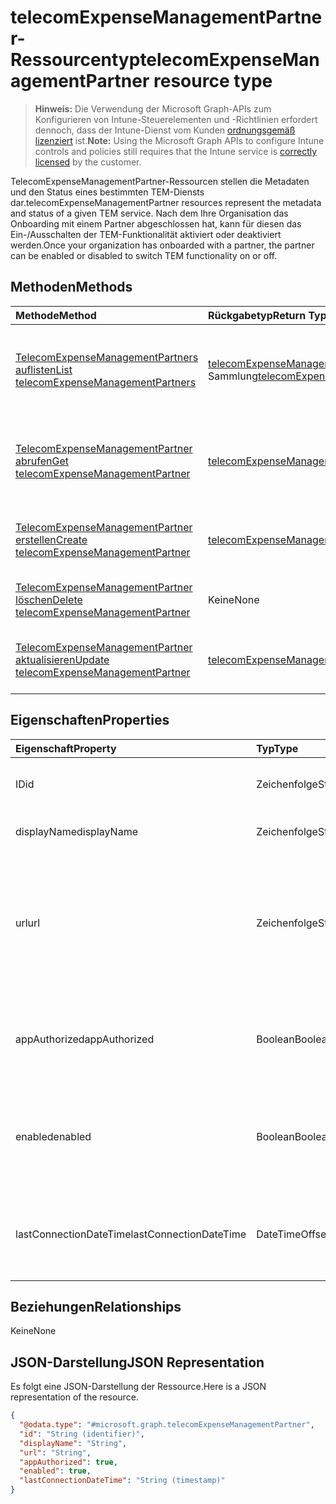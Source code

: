 # <a name="telecomexpensemanagementpartner-resource-type"></a><span data-ttu-id="e978b-101">telecomExpenseManagementPartner-Ressourcentyp</span><span class="sxs-lookup"><span data-stu-id="e978b-101">telecomExpenseManagementPartner resource type</span></span>

> <span data-ttu-id="e978b-102">**Hinweis:** Die Verwendung der Microsoft Graph-APIs zum Konfigurieren von Intune-Steuerelementen und -Richtlinien erfordert dennoch, dass der Intune-Dienst vom Kunden [ordnungsgemäß lizenziert](https://go.microsoft.com/fwlink/?linkid=839381) ist.</span><span class="sxs-lookup"><span data-stu-id="e978b-102">**Note:** Using the Microsoft Graph APIs to configure Intune controls and policies still requires that the Intune service is [correctly licensed](https://go.microsoft.com/fwlink/?linkid=839381) by the customer.</span></span>

<span data-ttu-id="e978b-103">TelecomExpenseManagementPartner-Ressourcen stellen die Metadaten und den Status eines bestimmten TEM-Diensts dar.</span><span class="sxs-lookup"><span data-stu-id="e978b-103">telecomExpenseManagementPartner resources represent the metadata and status of a given TEM service.</span></span> <span data-ttu-id="e978b-104">Nach dem Ihre Organisation das Onboarding mit einem Partner abgeschlossen hat, kann für diesen das Ein-/Ausschalten der TEM-Funktionalität aktiviert oder deaktiviert werden.</span><span class="sxs-lookup"><span data-stu-id="e978b-104">Once your organization has onboarded with a partner, the partner can be enabled or disabled to switch TEM functionality on or off.</span></span>
## <a name="methods"></a><span data-ttu-id="e978b-105">Methoden</span><span class="sxs-lookup"><span data-stu-id="e978b-105">Methods</span></span>
|<span data-ttu-id="e978b-106">Methode</span><span class="sxs-lookup"><span data-stu-id="e978b-106">Method</span></span>|<span data-ttu-id="e978b-107">Rückgabetyp</span><span class="sxs-lookup"><span data-stu-id="e978b-107">Return Type</span></span>|<span data-ttu-id="e978b-108">Beschreibung</span><span class="sxs-lookup"><span data-stu-id="e978b-108">Description</span></span>|
|:---|:---|:---|
|[<span data-ttu-id="e978b-109">TelecomExpenseManagementPartners auflisten</span><span class="sxs-lookup"><span data-stu-id="e978b-109">List telecomExpenseManagementPartners</span></span>](../api/intune_tem_telecomexpensemanagementpartner_list.md)|<span data-ttu-id="e978b-110">[telecomExpenseManagementPartner](../resources/intune_tem_telecomexpensemanagementpartner.md)-Sammlung</span><span class="sxs-lookup"><span data-stu-id="e978b-110">[telecomExpenseManagementPartner](../resources/intune_tem_telecomexpensemanagementpartner.md) collection</span></span>|<span data-ttu-id="e978b-111">Auflisten von Eigenschaften und Beziehungen der [telecomExpenseManagementPartner](../resources/intune_tem_telecomexpensemanagementpartner.md)-Objekte.</span><span class="sxs-lookup"><span data-stu-id="e978b-111">List properties and relationships of the [telecomExpenseManagementPartner](../resources/intune_tem_telecomexpensemanagementpartner.md) objects.</span></span>|
|[<span data-ttu-id="e978b-112">TelecomExpenseManagementPartner abrufen</span><span class="sxs-lookup"><span data-stu-id="e978b-112">Get telecomExpenseManagementPartner</span></span>](../api/intune_tem_telecomexpensemanagementpartner_get.md)|[<span data-ttu-id="e978b-113">telecomExpenseManagementPartner</span><span class="sxs-lookup"><span data-stu-id="e978b-113">telecomExpenseManagementPartner</span></span>](../resources/intune_tem_telecomexpensemanagementpartner.md)|<span data-ttu-id="e978b-114">Lesen von Eigenschaften und Beziehungen des [telecomExpenseManagementPartner](../resources/intune_tem_telecomexpensemanagementpartner.md)-Objekts.</span><span class="sxs-lookup"><span data-stu-id="e978b-114">Read properties and relationships of the [telecomExpenseManagementPartner](../resources/intune_tem_telecomexpensemanagementpartner.md) object.</span></span>|
|[<span data-ttu-id="e978b-115">TelecomExpenseManagementPartner erstellen</span><span class="sxs-lookup"><span data-stu-id="e978b-115">Create telecomExpenseManagementPartner</span></span>](../api/intune_tem_telecomexpensemanagementpartner_create.md)|[<span data-ttu-id="e978b-116">telecomExpenseManagementPartner</span><span class="sxs-lookup"><span data-stu-id="e978b-116">telecomExpenseManagementPartner</span></span>](../resources/intune_tem_telecomexpensemanagementpartner.md)|<span data-ttu-id="e978b-117">Erstellen eines neuen [telecomExpenseManagementPartner](../resources/intune_tem_telecomexpensemanagementpartner.md)-Objekts.</span><span class="sxs-lookup"><span data-stu-id="e978b-117">Create a new [telecomExpenseManagementPartner](../resources/intune_tem_telecomexpensemanagementpartner.md) object.</span></span>|
|[<span data-ttu-id="e978b-118">TelecomExpenseManagementPartner löschen</span><span class="sxs-lookup"><span data-stu-id="e978b-118">Delete telecomExpenseManagementPartner</span></span>](../api/intune_tem_telecomexpensemanagementpartner_delete.md)|<span data-ttu-id="e978b-119">Keine</span><span class="sxs-lookup"><span data-stu-id="e978b-119">None</span></span>|<span data-ttu-id="e978b-120">Löscht ein [TelecomExpenseManagementPartner](../resources/intune_tem_telecomexpensemanagementpartner.md)-Objekt.</span><span class="sxs-lookup"><span data-stu-id="e978b-120">Deletes a [telecomExpenseManagementPartner](../resources/intune_tem_telecomexpensemanagementpartner.md).</span></span>|
|[<span data-ttu-id="e978b-121">TelecomExpenseManagementPartner aktualisieren</span><span class="sxs-lookup"><span data-stu-id="e978b-121">Update telecomExpenseManagementPartner</span></span>](../api/intune_tem_telecomexpensemanagementpartner_update.md)|[<span data-ttu-id="e978b-122">telecomExpenseManagementPartner</span><span class="sxs-lookup"><span data-stu-id="e978b-122">telecomExpenseManagementPartner</span></span>](../resources/intune_tem_telecomexpensemanagementpartner.md)|<span data-ttu-id="e978b-123">Aktualisieren der Eigenschaften eines [telecomExpenseManagementPartner](../resources/intune_tem_telecomexpensemanagementpartner.md)-Objekts.</span><span class="sxs-lookup"><span data-stu-id="e978b-123">Update the properties of a [telecomExpenseManagementPartner](../resources/intune_tem_telecomexpensemanagementpartner.md) object.</span></span>|

## <a name="properties"></a><span data-ttu-id="e978b-124">Eigenschaften</span><span class="sxs-lookup"><span data-stu-id="e978b-124">Properties</span></span>
|<span data-ttu-id="e978b-125">Eigenschaft</span><span class="sxs-lookup"><span data-stu-id="e978b-125">Property</span></span>|<span data-ttu-id="e978b-126">Typ</span><span class="sxs-lookup"><span data-stu-id="e978b-126">Type</span></span>|<span data-ttu-id="e978b-127">Beschreibung</span><span class="sxs-lookup"><span data-stu-id="e978b-127">Description</span></span>|
|:---|:---|:---|
|<span data-ttu-id="e978b-128">ID</span><span class="sxs-lookup"><span data-stu-id="e978b-128">id</span></span>|<span data-ttu-id="e978b-129">Zeichenfolge</span><span class="sxs-lookup"><span data-stu-id="e978b-129">String</span></span>|<span data-ttu-id="e978b-130">Eindeutiger Bezeichner des TEM-Partners</span><span class="sxs-lookup"><span data-stu-id="e978b-130">Unique identifier of the TEM partner.</span></span>|
|<span data-ttu-id="e978b-131">displayName</span><span class="sxs-lookup"><span data-stu-id="e978b-131">displayName</span></span>|<span data-ttu-id="e978b-132">Zeichenfolge</span><span class="sxs-lookup"><span data-stu-id="e978b-132">String</span></span>|<span data-ttu-id="e978b-133">Anzeigename des TEM-Partners</span><span class="sxs-lookup"><span data-stu-id="e978b-133">Display name of the TEM partner.</span></span>|
|<span data-ttu-id="e978b-134">url</span><span class="sxs-lookup"><span data-stu-id="e978b-134">url</span></span>|<span data-ttu-id="e978b-135">Zeichenfolge</span><span class="sxs-lookup"><span data-stu-id="e978b-135">String</span></span>|<span data-ttu-id="e978b-136">Die URL für die Verwaltungssteuerung des TEM-Partners, mit der ein Administrator den TEM-Dienst konfigurieren kann.</span><span class="sxs-lookup"><span data-stu-id="e978b-136">URL of the TEM partner's administrative control panel, where an administrator can configure their TEM service.</span></span>|
|<span data-ttu-id="e978b-137">appAuthorized</span><span class="sxs-lookup"><span data-stu-id="e978b-137">appAuthorized</span></span>|<span data-ttu-id="e978b-138">Boolean</span><span class="sxs-lookup"><span data-stu-id="e978b-138">Boolean</span></span>|<span data-ttu-id="e978b-139">Gibt an, ob die AAD-App des Partners für den Zugriff auf Intune autorisiert wurde.</span><span class="sxs-lookup"><span data-stu-id="e978b-139">Whether the partner's AAD app has been authorized to access Intune.</span></span>|
|<span data-ttu-id="e978b-140">enabled</span><span class="sxs-lookup"><span data-stu-id="e978b-140">enabled</span></span>|<span data-ttu-id="e978b-141">Boolean</span><span class="sxs-lookup"><span data-stu-id="e978b-141">Boolean</span></span>|<span data-ttu-id="e978b-142">Gibt an, ob die Intune-Verbindung mit dem TEM-Dienst derzeit aktiviert oder deaktiviert ist.</span><span class="sxs-lookup"><span data-stu-id="e978b-142">Whether Intune's connection to the TEM service is currently enabled or disabled.</span></span>|
|<span data-ttu-id="e978b-143">lastConnectionDateTime</span><span class="sxs-lookup"><span data-stu-id="e978b-143">lastConnectionDateTime</span></span>|<span data-ttu-id="e978b-144">DateTimeOffset</span><span class="sxs-lookup"><span data-stu-id="e978b-144">DateTimeOffset</span></span>|<span data-ttu-id="e978b-145">Zeitstempel der letzten vom TEM-Partner an Intune gesendeten Anforderung</span><span class="sxs-lookup"><span data-stu-id="e978b-145">Timestamp of the last request sent to Intune by the TEM partner.</span></span>|

## <a name="relationships"></a><span data-ttu-id="e978b-146">Beziehungen</span><span class="sxs-lookup"><span data-stu-id="e978b-146">Relationships</span></span>
<span data-ttu-id="e978b-147">Keine</span><span class="sxs-lookup"><span data-stu-id="e978b-147">None</span></span>
## <a name="json-representation"></a><span data-ttu-id="e978b-148">JSON-Darstellung</span><span class="sxs-lookup"><span data-stu-id="e978b-148">JSON Representation</span></span>
<span data-ttu-id="e978b-149">Es folgt eine JSON-Darstellung der Ressource.</span><span class="sxs-lookup"><span data-stu-id="e978b-149">Here is a JSON representation of the resource.</span></span>
<!--{
  "blockType": "resource",
  "baseType": "microsoft.graph.entity",
  "keyProperty": "id",
  "@odata.type": "microsoft.graph.telecomExpenseManagementPartner"
}-->
``` json
{
  "@odata.type": "#microsoft.graph.telecomExpenseManagementPartner",
  "id": "String (identifier)",
  "displayName": "String",
  "url": "String",
  "appAuthorized": true,
  "enabled": true,
  "lastConnectionDateTime": "String (timestamp)"
}
```








